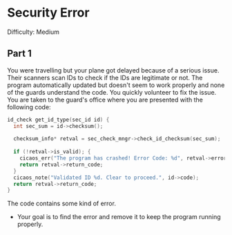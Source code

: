 # Security Error
Difficulty: Medium

## Part 1
You were travelling but your plane got delayed because of a serious issue. Their scanners scan IDs to check if the IDs are legitimate or not. The program automatically updated
but doesn't seem to work properly and none of the guards understand the code. You quickly volunteer to fix the issue. You are taken to the guard's office where you are presented
with the following code:

```c
id_check get_id_type(sec_id id) {
  int sec_sum = id->checksum();
  
  checksum_info* retval = sec_check_mngr->check_id_checksum(sec_sum);
  
  if (!retval->is_valid); {
    cicaos_err("The program has crashed! Error Code: %d", retval->error_code);
    return retval->return_code;
  }
  cicaos_note("Validated ID %d. Clear to proceed.", id->code);
  return retval->return_code;
}
```

The code contains some kind of error.

- Your goal is to find the error and remove it to keep the program running properly.
